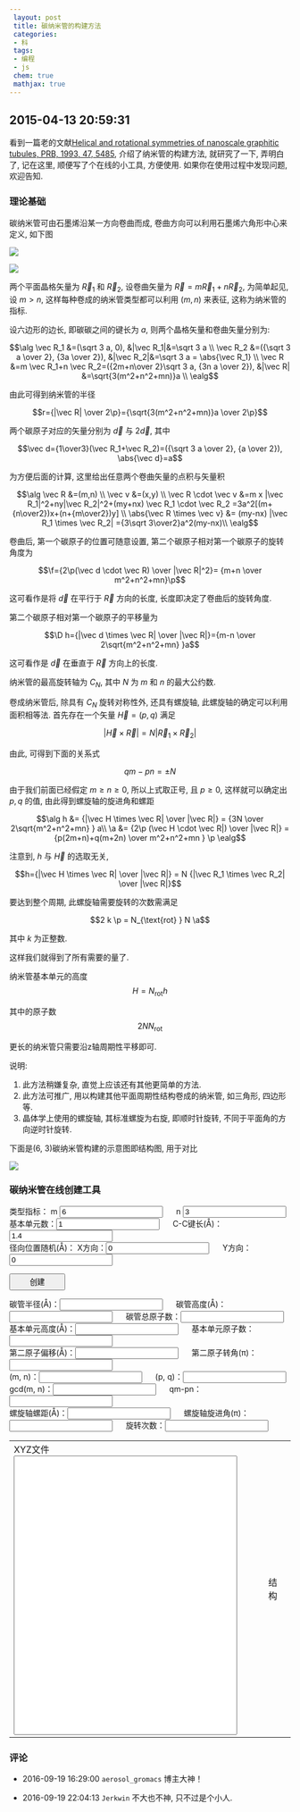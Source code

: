 ```yaml
---
 layout: post
 title: 碳纳米管的构建方法
 categories:
 - 科
 tags:
 - 编程
 - js
 chem: true
 mathjax: true
---
```


## 2015-04-13 20:59:31

看到一篇老的文献[Helical and rotational symmetries of nanoscale graphitic tubules, PRB, 1993, 47, 5485](http://journals.aps.org/prb/pdf/10.1103/PhysRevB.47.5485),
介绍了纳米管的构建方法, 就研究了一下, 弄明白了, 记在这里, 顺便写了个在线的小工具, 方便使用.
如果你在使用过程中发现问题, 欢迎告知.

### 理论基础

碳纳米管可由石墨烯沿某一方向卷曲而成, 卷曲方向可以利用石墨烯六角形中心来定义, 如下图

![](/pic/CNT_1.png)

![](/pic/CNT_4.png)

两个平面晶格矢量为 $\vec R_1$ 和 $\vec R_2$, 设卷曲矢量为 $\vec R=m \vec R_1+n \vec R_2$,
为简单起见, 设 $m > n$, 这样每种卷成的纳米管类型都可以利用 $(m,n)$ 来表征, 这称为纳米管的指标.

设六边形的边长, 即碳碳之间的键长为 $a$, 则两个晶格矢量和卷曲矢量分别为:

$$\alg
\vec R_1 &=(\sqrt 3 a, 0),                                               &|\vec R_1|&=\sqrt 3 a \\
\vec R_2 &=({\sqrt 3 a \over 2}, {3a \over 2}),                          &|\vec R_2|&=\sqrt 3 a = \abs{\vec R_1} \\
\vec R &=m \vec R_1+n \vec R_2=({2m+n\over 2}\sqrt 3 a, {3n a \over 2}), &|\vec R|  &=\sqrt{3(m^2+n^2+mn)}a \\
\ealg$$

由此可得到纳米管的半径

$$r={|\vec R| \over 2\p}={\sqrt{3(m^2+n^2+mn)}a \over 2\p}$$

两个碳原子对应的矢量分别为 $\vec d$ 与 $2\vec d$, 其中

$$\vec d={1\over3}(\vec R_1+\vec R_2)=({\sqrt 3 a \over 2}, {a \over 2}), \abs{\vec d}=a$$

为方便后面的计算, 这里给出任意两个卷曲矢量的点积与矢量积

$$\alg
\vec R &=(m,n) \\
\vec v &=(x,y)  \\
\vec R \cdot \vec v &=m x |\vec R_1|^2+ny|\vec R_2|^2+(my+nx) \vec R_1 \cdot \vec R_2 =3a^2[(m+{n\over2})x+(n+{m\over2})y] \\
\abs{\vec R \times \vec v} &= (my-nx) |\vec R_1 \times \vec R_2| ={3\sqrt 3\over2}a^2(my-nx)\\
\ealg$$

卷曲后, 第一个碳原子的位置可随意设置, 第二个碳原子相对第一个碳原子的旋转角度为

$$\f={2\p(\vec d \cdot \vec R) \over |\vec R|^2}= {m+n \over m^2+n^2+mn}\p$$

这可看作是将 $\vec d$ 在平行于 $\vec R$ 方向的长度, 长度即决定了卷曲后的旋转角度.

第二个碳原子相对第一个碳原子的平移量为

$$\D h={|\vec d \times \vec R| \over |\vec R|}={m-n \over 2\sqrt{m^2+n^2+mn} }a$$

这可看作是 $\vec d$ 在垂直于 $\vec R$ 方向上的长度.

纳米管的最高旋转轴为 $C_N$, 其中 $N$ 为 $m$ 和 $n$ 的最大公约数.

卷成纳米管后, 除具有 $C_N$ 旋转对称性外, 还具有螺旋轴, 此螺旋轴的确定可以利用面积相等法. 首先存在一个矢量 $\vec H=(p,q)$ 满足

$$|\vec H \times \vec R|=N|\vec R_1 \times \vec R_2|$$

由此, 可得到下面的关系式

$$qm-pn=\pm N$$

由于我们前面已经假定 $m \ge n \ge 0$, 所以上式取正号, 且 $p \ge 0$, 这样就可以确定出 $p,q$ 的值, 由此得到螺旋轴的旋进角和螺距

$$\alg
h &= {|\vec H \times \vec R| \over |\vec R|} = {3N \over 2\sqrt{m^2+n^2+mn} } a\\
\a &= {2\p (\vec H \cdot \vec R|) \over |\vec R|} = {p(2m+n)+q(m+2n) \over m^2+n^2+mn } \p
\ealg$$

注意到, $h$ 与 $\vec H$ 的选取无关,

$$h={|\vec H \times \vec R| \over |\vec R|} = N {|\vec R_1 \times \vec R_2| \over |\vec R|}$$

要达到整个周期, 此螺旋轴需要旋转的次数需满足

$$2 k \p = N_{\text{rot} } N \a$$

其中 $k$ 为正整数.

这样我们就得到了所有需要的量了.

纳米管基本单元的高度 $$H=N_\text{rot} h$$

其中的原子数 $$2 N N_\text{rot}$$

更长的纳米管只需要沿z轴周期性平移即可.

说明:

1. 此方法稍嫌复杂, 直觉上应该还有其他更简单的方法.
1. 此方法可推广, 用以构建其他平面周期性结构卷成的纳米管, 如三角形, 四边形等.
3. 晶体学上使用的螺旋轴, 其标准螺旋为右旋, 即顺时针旋转, 不同于平面角的方向逆时针旋转.

下面是(6, 3)碳纳米管构建的示意图即结构图, 用于对比

![](/pic/CNT_2.png)

### 碳纳米管在线创建工具

类型指标：
m <input type="box" id="wid" value="6" /> &nbsp;&nbsp;&nbsp;&nbsp;
n <input type="box" id="hig" value="3" /> <br/>
基本单元数：<input type="box" id="cell" value="1" /> &nbsp;&nbsp;&nbsp;&nbsp;
C-C键长(&#197;)：<input type="box" id="rcc" value="1.4" /> <br/>
径向位置随机(&#197;)：
X方向：<input type="box" id="ranX" value="0" /> &nbsp;&nbsp;&nbsp;&nbsp;
Y方向：<input type="box" id="ranY" value="0" /> <br/>

<input type="button" value="创建" onClick="genCoor()" style="width:100px; height:30px" /> <br/>

碳管半径(&#197;)：<input type="box" id="Radius" value="" /> &nbsp;&nbsp;&nbsp;&nbsp;
碳管高度(&#197;)：<input type="box" id="Height" value="" /> &nbsp;&nbsp;&nbsp;&nbsp;
碳管总原子数：<input type="box" id="Ntot" value="" /> <br/>
基本单元高度(&#197;)：<input type="box" id="Hcell" value="" /> &nbsp;&nbsp;&nbsp;&nbsp;
基本单元原子数：<input type="box" id="Natm" value="" /> <br/>
第二原子偏移(&#197;)：<input type="box" id="Trs" value="" /> &nbsp;&nbsp;&nbsp;&nbsp;
第二原子转角(&pi;)：<input type="box" id="Phi" value="" /><br/>
(m, n)：<input type="box" id="mn" value="" />  &nbsp;&nbsp;&nbsp;&nbsp;
(p, q)：<input type="box" id="pq" value="" /> <br/>
gcd(m, n)：<input type="box" id="Ngcd" value="" />  &nbsp;&nbsp;&nbsp;&nbsp;
qm-pn：<input type="box" id="qmpn" value="" /> <br/>
螺旋轴螺距(&#197;)：<input type="box" id="Sh" value="" /> &nbsp;&nbsp;&nbsp;&nbsp;
螺旋轴旋进角(&pi;)：<input type="box" id="Sa" value="" /> &nbsp;&nbsp;&nbsp;&nbsp;
旋转次数：<input type="box" id="Nrot" value="" /> <br/>

<table><tr>
<td>
	XYZ文件<br/><textarea id="xyzCoor" style="width:400px; height:500px; resize: none"></textarea></td>
<td>
	<figure><figurecaption>结构</figurecaption><br/>
	<script>
		var Mol=new ChemDoodle.TransformCanvas3D('Mol-1', 400,500);
		Mol.specs.backgroundColor='black';
		Mol.specs.set3DRepresentation('Ball and Stick');
		Mol.specs.projectionPerspective_3D = false;
		Mol.loadMolecule(ChemDoodle.readXYZ("", 1));
	</script></td>
</tr></table>

<script>
var $=function(id){return document.getElementById(id)};

function genCoor() {
	var Pi=Math.PI, TwoPi=2*Pi, Rad=180./Pi, i=0, j=0, k=0, tmp, X0, Y0
	var m=parseInt($("wid").value), n=parseInt($("hig").value),
		a=parseFloat($("rcc").value),
		Ncell=parseFloat($("cell").value),
		Xran=parseFloat($("ranX").value), Yran=parseFloat($("ranY").value)

	if(m<n) { i=m; m=n; n=i }

	var Rtmp=m*m+n*n+m*n,
		R=Math.sqrt(3*Rtmp)*a/TwoPi,
		Phi=(m+n)*Pi/Rtmp,
		Trs=(m-n)*a/(2*Math.sqrt(Rtmp))

	var Ngcd=gcd(m,n)
	var theta = TwoPi/Ngcd

	var p=0, q=0
	while((Ngcd+p*n)%m != 0) { p++ }
	var q = (Ngcd+p*n)/m

	var h = 3*Ngcd*a/(2*Math.sqrt(Rtmp)),
		alpha = Pi*(p*(2*m+n)+q*(m+2*n))/Rtmp

	var Nrot=0
	if(n==0 || m==n) Nrot = 2
	else {
		k = 1
		while((2*k*Rtmp)%(Ngcd*(p*(2*m+n)+q*(m+2*n)))!=0) { k++ }
		Nrot=(2*k*Rtmp)/(Ngcd*(p*(2*m+n)+q*(m+2*n)))
	}

	var Hcell = Nrot*h,
		Natm = Nrot * 2 * Ngcd,
		Ntot = Natm * Ncell

	$("Radius").value = R
	$("Height").value= Ncell*Hcell
	$("Ntot").value=Ntot
	$("Hcell").value=Hcell
	$("Natm").value=Natm
	i=gcd(m+n, Rtmp); $("Phi").value= (m+n)/i+"/"+Rtmp/i
	$("Trs").value= Trs
	$("mn").value="("+m+", "+n+")"
	$("pq").value="("+p+", "+q+")"
	$("Ngcd").value=Ngcd
	$("qmpn").value=q*m-p*n
	$("Sh").value=h
	i=gcd(p*(2*m+n)+q*(m+2*n), Rtmp); $("Sa").value=(p*(2*m+n)+q*(m+2*n))/i+"/"+Rtmp/i
	$("Nrot").value=Nrot

var Iatm, Xatm=[], Yatm=[], Zatm=[]
	for(i=0; i<Ncell; i++) {
		for(j=0; j<Nrot; j++) {
			for(k=0; k<Ngcd; k++) {
				Iatm=Natm*i+2*Ngcd*j+2*k+1
				tmp=k*theta+(j+i*Nrot)*alpha
				Xatm[Iatm] = R*Math.cos(-tmp)
				Yatm[Iatm] = R*Math.sin(-tmp)
				Zatm[Iatm] = i*Hcell+j*h

				Xatm[Iatm+1] =  Xatm[Iatm]*Math.cos(Phi) + Yatm[Iatm]*Math.sin(Phi)
				Yatm[Iatm+1] = -Xatm[Iatm]*Math.sin(Phi) + Yatm[Iatm]*Math.cos(Phi)
				Zatm[Iatm+1] =  Zatm[Iatm] + Trs
			}
		}
	}

	var Fmol=Ntot+"\n" + "CNT:"+ m+"x"+n+" Rcc="+a+" Box:"+fmtNum(2*R,10.6) + fmtNum(2*R,10.6) + fmtNum(Ncell*Hcell,10.6) +"\n"

	for(i=1; i<=Ntot; i++) {
		X0 = Xatm[i]; Y0 = Yatm[i]
		if(Xran) X0 += Math.random()*Xran
		if(Yran) Y0 += Math.random()*Yran
		Fmol += "C " + fmtNum(X0, 12.6) + fmtNum(Y0, 12.6) + fmtNum(Zatm[i], 12.6) + "\n"
	}

	$("xyzCoor").value=Fmol
	Mol.loadMolecule(ChemDoodle.readXYZ(Fmol, 1));
}

function gcd(a, b) {
	var tmp=0
	while(b!=0) { tmp=b; b=a%b; a=tmp }
	return a
}

function fmtNum(num, fmt) {
	var fmt=String(fmt), m=fmt.split(".")[0]
	num=num.toFixed(fmt.split(".")[1])
	if(num.length<m) num=Array(m-num.length+1).join(" ")+num
	return num
}

</script>

### 评论

- 2016-09-19 16:29:00 `aerosol_gromacs` 博主大神！

- 2016-09-19 22:04:13 `Jerkwin` 不大也不神, 只不过是个小人.
